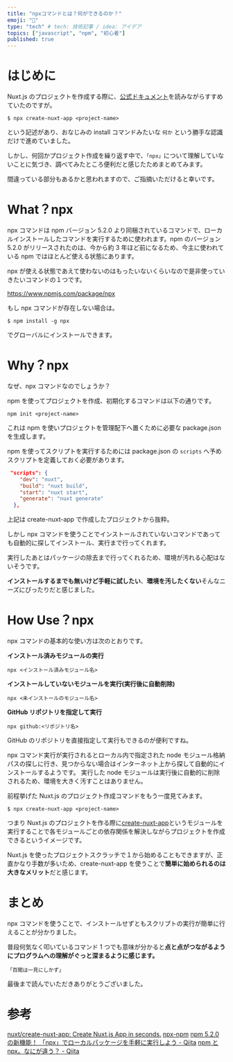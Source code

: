 ```yaml
---
title: "npxコマンドとは？何ができるのか？"
emoji: "💬"
type: "tech" # tech: 技術記事 / idea: アイデア
topics: ["javascript", "npm", "初心者"]
published: true
---
```


# はじめに

Nuxt.js のプロジェクトを作成する際に、[公式ドキュメント](https://ja.nuxtjs.org/docs/2.x/get-started/installation/)を読みながらすすめていたのですが。

```shell
$ npx create-nuxt-app <project-name>
```

という記述があり、おなじみの install コマンドみたいな `何か` という勝手な認識だけで進めていました。

しかし、何回かプロジェクト作成を繰り返す中で、`「npx」`について理解していないことに気づき、調べてみたところ便利だと感じたためまとめてみます。

間違っている部分もあるかと思われますので、ご指摘いただけると幸いです。

# What？npx

npx コマンドは npm バージョン 5.2.0 より同梱されているコマンドで、ローカルインストールしたコマンドを実行するために使われます。npm のバージョン 5.2.0 がリリースされたのは、今から約 3 年ほど前になるため、今主に使われている npm ではほとんど使える状態にあります。

npx が使える状態であえて使わないのはもったいないくらいなので是非使っていきたいコマンドの１つです。

https://www.npmjs.com/package/npx

もし npx コマンドが存在しない場合は。

```shell
$ npm install -g npx
```

でグローバルにインストールできます。

# Why？npx

なぜ、npx コマンドなのでしょうか？

npm を使ってプロジェクトを作成、初期化するコマンドは以下の通りです。

```shell
npm init <project-name>
```

これは npm を使いプロジェクトを管理配下へ置くために必要な package.json を生成します。

npm を使ってスクリプトを実行するためには package.json の `scripts` へ予めスクリプトを定義しておく必要があります。

```json
 "scripts": {
    "dev": "nuxt",
    "build": "nuxt build",
    "start": "nuxt start",
    "generate": "nuxt generate"
  },
```

上記は create-nuxt-app で作成したプロジェクトから抜粋。

しかし npx コマンドを使うことでインストールされていないコマンドであっても自動的に探してインストール、実行まで行ってくれます。

実行したあとはパッケージの除去まで行ってくれるため、環境が汚れる心配はないそうです。

**インストールするまでも無いけど手軽に試したい**、**環境を汚したくない**そんなニーズにぴったりだと感じました。

# How Use？npx

npx コマンドの基本的な使い方は次のとおりです。

**インストール済みモジュールの実行**

```shell
npx <インストール済みモジュール名>
```

**インストールしていないモジュールを実行(実行後に自動削除)**

```shell
npx <未インストールのモジュール名>
```

**GitHub リポジトリを指定して実行**

```shell
npx github:<リポジトリ名>
```

GitHub のリポジトリを直接指定して実行もできるのが便利ですね。

npx コマンド実行が実行されるとローカル内で指定された node モジュール格納パスの探しに行き、見つからない場合はインターネット上から探して自動的にインストールするようです。
実行した node モジュールは実行後に自動的に削除されるため、環境を大きく汚すことはありません。

前程挙げた Nuxt.js のプロジェクト作成コマンドをもう一度見てみます。

```shell
$ npx create-nuxt-app <project-name>
```

つまり Nuxt.js のプロジェクトを作る際に[create-nuxt-app](https://github.com/nuxt/create-nuxt-app)というモジュールを実行することで各モジュールごとの依存関係を解決しながらプロジェクトを作成できるというイメージです。

Nuxt.js を使ったプロジェクトスクラッチで１から始めることもできますが、正直かなり手数が多いため、create-nuxt-app を使うことで**簡単に始められるのは大きなメリット**だと感じます。

# まとめ

npx コマンドを使うことで、インストールせずともスクリプトの実行が簡単に行えることが分かりました。

普段何気なく叩いているコマンド 1 つでも意味が分かると**点と点がつながるようにプログラムへの理解がぐっと深まるように感じます。**

`「百聞は一見にしかず」`

最後まで読んでいただきありがとうございました。

# 参考

[nuxt/create-nuxt-app: Create Nuxt.js App in seconds.](https://github.com/nuxt/create-nuxt-app)
[npx-npm](https://www.npmjs.com/package/npx)
[npm 5.2.0 の新機能！ 「npx」でローカルパッケージを手軽に実行しよう - Qiita](https://qiita.com/tonkotsuboy_com/items/8227f5993769c3df533d#comments)
[npm と npx。なにが違う？ - Qiita](https://qiita.com/sivertigo/items/622550c5d8ec991e59a6)
